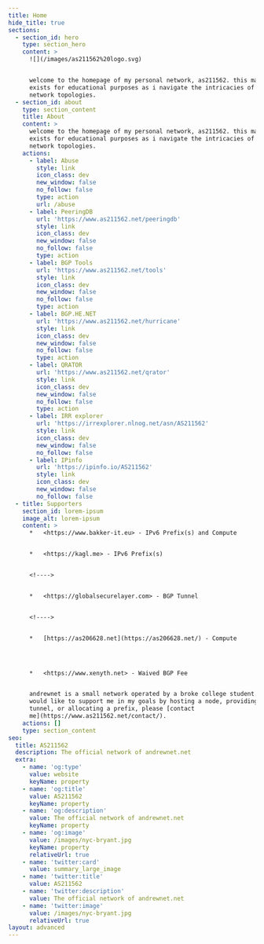 ```yaml
---
title: Home
hide_title: true
sections:
  - section_id: hero
    type: section_hero
    content: >
      ![](/images/as211562%20logo.svg)


      welcome to the homepage of my personal network, as211562. this mainly
      exists for educational purposes as i navigate the intricacies of advanced
      network topologies.
  - section_id: about
    type: section_content
    title: About
    content: >
      welcome to the homepage of my personal network, as211562. this mainly
      exists for educational purposes as i navigate the intricacies of advanced
      network topologies.
    actions:
      - label: Abuse
        style: link
        icon_class: dev
        new_window: false
        no_follow: false
        type: action
        url: /abuse
      - label: PeeringDB
        url: 'https://www.as211562.net/peeringdb'
        style: link
        icon_class: dev
        new_window: false
        no_follow: false
        type: action
      - label: BGP Tools
        url: 'https://www.as211562.net/tools'
        style: link
        icon_class: dev
        new_window: false
        no_follow: false
        type: action
      - label: BGP.HE.NET
        url: 'https://www.as211562.net/hurricane'
        style: link
        icon_class: dev
        new_window: false
        no_follow: false
        type: action
      - label: QRATOR
        url: 'https://www.as211562.net/qrator'
        style: link
        icon_class: dev
        new_window: false
        no_follow: false
        type: action
      - label: IRR explorer
        url: 'https://irrexplorer.nlnog.net/asn/AS211562'
        style: link
        icon_class: dev
        new_window: false
        no_follow: false
      - label: IPinfo
        url: 'https://ipinfo.io/AS211562'
        style: link
        icon_class: dev
        new_window: false
        no_follow: false
  - title: Supporters
    section_id: lorem-ipsum
    image_alt: lorem-ipsum
    content: >
      *   <https://www.bakker-it.eu> - IPv6 Prefix(s) and Compute


      *   <https://kagl.me> - IPv6 Prefix(s)


      <!---->


      *   <https://globalsecurelayer.com> - BGP Tunnel


      <!---->


      *   [https://as206628.net](https://as206628.net/) - Compute




      *   <https://www.xenyth.net> - Waived BGP Fee


      andrewnet is a small network operated by a broke college student. if you
      would like to support me in my goals by hosting a node, providing a
      tunnel, or allocating a prefix, please [contact
      me](https://www.as211562.net/contact/).
    actions: []
    type: section_content
seo:
  title: AS211562
  description: The official network of andrewnet.net
  extra:
    - name: 'og:type'
      value: website
      keyName: property
    - name: 'og:title'
      value: AS211562
      keyName: property
    - name: 'og:description'
      value: The official network of andrewnet.net
      keyName: property
    - name: 'og:image'
      value: /images/nyc-bryant.jpg
      keyName: property
      relativeUrl: true
    - name: 'twitter:card'
      value: summary_large_image
    - name: 'twitter:title'
      value: AS211562
    - name: 'twitter:description'
      value: The official network of andrewnet.net
    - name: 'twitter:image'
      value: /images/nyc-bryant.jpg
      relativeUrl: true
layout: advanced
---
```

